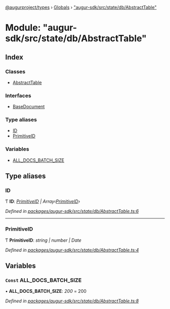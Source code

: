 [@augurproject/types](../README.md) › [Globals](../globals.md) › ["augur-sdk/src/state/db/AbstractTable"](_augur_sdk_src_state_db_abstracttable_.md)

# Module: "augur-sdk/src/state/db/AbstractTable"

## Index

### Classes

* [AbstractTable](../classes/_augur_sdk_src_state_db_abstracttable_.abstracttable.md)

### Interfaces

* [BaseDocument](../interfaces/_augur_sdk_src_state_db_abstracttable_.basedocument.md)

### Type aliases

* [ID](_augur_sdk_src_state_db_abstracttable_.md#id)
* [PrimitiveID](_augur_sdk_src_state_db_abstracttable_.md#primitiveid)

### Variables

* [ALL_DOCS_BATCH_SIZE](_augur_sdk_src_state_db_abstracttable_.md#const-all_docs_batch_size)

## Type aliases

###  ID

Ƭ **ID**: *[PrimitiveID](_augur_sdk_src_state_db_abstracttable_.md#primitiveid) | Array‹[PrimitiveID](_augur_sdk_src_state_db_abstracttable_.md#primitiveid)›*

*Defined in [packages/augur-sdk/src/state/db/AbstractTable.ts:6](https://github.com/AugurProject/augur/blob/69c4be52bf/packages/augur-sdk/src/state/db/AbstractTable.ts#L6)*

___

###  PrimitiveID

Ƭ **PrimitiveID**: *string | number | Date*

*Defined in [packages/augur-sdk/src/state/db/AbstractTable.ts:4](https://github.com/AugurProject/augur/blob/69c4be52bf/packages/augur-sdk/src/state/db/AbstractTable.ts#L4)*

## Variables

### `Const` ALL_DOCS_BATCH_SIZE

• **ALL_DOCS_BATCH_SIZE**: *200* = 200

*Defined in [packages/augur-sdk/src/state/db/AbstractTable.ts:8](https://github.com/AugurProject/augur/blob/69c4be52bf/packages/augur-sdk/src/state/db/AbstractTable.ts#L8)*
